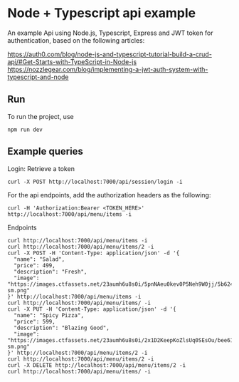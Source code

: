 # Node + Typescript api example

An example Api using Node.js, Typescript, Express and JWT token for authentication, based on the following articles:

https://auth0.com/blog/node-js-and-typescript-tutorial-build-a-crud-api/#Get-Starts-with-TypeScript-in-Node-js
https://nozzlegear.com/blog/implementing-a-jwt-auth-system-with-typescript-and-node

## Run
To run the project, use
```
npm run dev
```
## Example queries

Login: Retrieve a token
```
curl -X POST http://localhost:7000/api/session/login -i
```

For the api endpoints, add the authorization headers as the following:
```
curl -H 'Authorization:Bearer <TOKEN_HERE>' http://localhost:7000/api/menu/items -i
```

Endpoints
```
curl http://localhost:7000/api/menu/items -i
curl http://localhost:7000/api/menu/items/2 -i
curl -X POST -H 'Content-Type: application/json' -d '{
  "name": "Salad",
  "price": 499,
  "description": "Fresh",
  "image": "https://images.ctfassets.net/23aumh6u8s0i/5pnNAeu0kev0P5Neh9W0jj/5b62440be149d0c1a9cb84a255662205/whatabyte_salad-sm.png"
}' http://localhost:7000/api/menu/items -i
curl http://localhost:7000/api/menu/items/ -i
curl -X PUT -H 'Content-Type: application/json' -d '{
  "name": "Spicy Pizza",
  "price": 599,
  "description": "Blazing Good",
  "image": "https://images.ctfassets.net/23aumh6u8s0i/2x1D2KeepKoZlsUq0SEsOu/bee61947ed648848e99c71ce22563849/whatabyte_pizza-sm.png"
}' http://localhost:7000/api/menu/items/2 -i
curl http://localhost:7000/api/menu/items/2 -i
curl -X DELETE http://localhost:7000/api/menu/items/2 -i
curl http://localhost:7000/api/menu/items/ -i
```